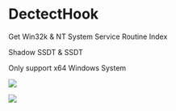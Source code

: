 # DectectHook

Get Win32k & NT System Service Routine Index 

Shadow SSDT & SSDT

Only support x64 Windows System

![](https://github.com/BeneficialCode/DectectHook/edit/master/ssdt.png)

![](https://github.com/BeneficialCode/DectectHook/edit/master/shadow_ssdt.png)
